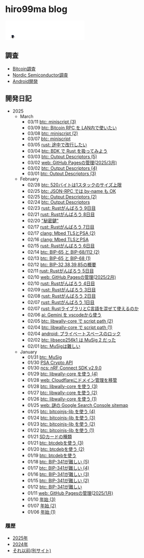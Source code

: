 # hiro99ma blog

<div>
    <img src="assets/images/banner.png" class="center" style="width:50%;">
</div>

## 調査

* [Bitcoin調査](bitcoin/index.md)
* [Nordic Semiconductor調査](nrf/index.md)
* [Android開発](android/index.md)

## 開発日記

* 2025
  * March
    * 03/11 [btc: miniscript (3)](2025/03/20250311-btc.md)
    * 03/09 [btc: Bitcoin RPC を LAN内で使いたい](2025/03/20250309-btc.md)
    * 03/08 [btc: miniscript (2)](2025/03/20250308-btc.md)
    * 03/07 [btc: miniscript](2025/03/20250307-btc.md)
    * 03/05 [rust: 途中で改行したい](2025/03/20250305-rst.md)
    * 03/04 [btc: BDK で Rust を扱ってみよう](2025/03/20250304-btc.md)
    * 03/03 [btc: Output Descriptors (5)](2025/03/20250303-btc.md)
    * 03/02 [web: GitHub Pagesの管理(2025/3月)](2025/03/20250302-web.md)
    * 03/02 [btc: Output Descriptors (4)](2025/03/20250302-btc.md)
    * 03/01 [btc: Output Descriptors (3)](2025/03/20250301-btc.md)
  * February
    * 02/28 [btc: 520バイトは1スタックのサイズ上限](2025/02/20250228-btc.md)
    * 02/25 [btc: JSON-RPC では by-name も OK](2025/02/20250225-btc.md)
    * 02/25 [btc: Output Descriptors (2)](2025/02/20250225-btc2.md)
    * 02/24 [btc: Output Descriptors](2025/02/20250224-btc.md)
    * 02/23 [rust: Rustがんばろう 9日目](2025/02/20250223-rst.md)
    * 02/21 [rust: Rustがんばろう 8日目](2025/02/20250221-rst.md)
    * 02/20 ["秘密鍵"](2025/02/20250220-key.md)
    * 02/17 [rust: Rustがんばろう 7日目](2025/02/20250217-rst.md)
    * 02/17 [clang: Mbed TLSとPSA (2)](2025/02/20250217-c.md)
    * 02/16 [clang: Mbed TLSとPSA](2025/02/20250216-c.md)
    * 02/15 [rust: Rustがんばろう 6日目](2025/02/20250215-rst.md)
    * 02/14 [btc: BIP-65 と BIP-68/112 (2)](2025/02/20250214-btc.md)
    * 02/13 [btc: BIP-65 と BIP-68 (1)](2025/02/20250213-btc.md)
    * 02/12 [btc: BIP-32,38,39,85の概要](2025/02/20250212-btc.md)
    * 02/11 [rust: Rustがんばろう 5日目](2025/02/20250211-rst.md)
    * 02/10 [web: GitHub Pagesの管理(2025/2月)](2025/02/20250210-web.md)
    * 02/10 [rust: Rustがんばろう 4日目](2025/02/20250210-rst.md)
    * 02/09 [rust: Rustがんばろう 3日目](2025/02/20250209-rst.md)
    * 02/08 [rust: Rustがんばろう 2日目](2025/02/20250208-rst.md)
    * 02/07 [rust: Rustがんばろう 1日目](2025/02/20250207-rst.md)
    * 02/07 [rust: RustライブラリとC言語を混ぜて使えるのか](2025/02/20250207-rust.md)
    * 02/06 [ai: Gemini を vscodeから使う](2025/02/20250206-ai.md)
    * 02/05 [btc: libwally-core で script path (2)](2025/02/20250205-btc.md)
    * 02/04 [btc: libwally-core で script path (1)](2025/02/20250204-btc.md)
    * 02/04 [android: プライベートスペースのロック](2025/02/20250204-and.md)
    * 02/02 [btc: libsecp256k1 は MuSig 2 だった](2025/02/20250202-btc.md)
    * 02/01 [btc: MuSigは難しい](2025/02/20250201-btc.md)
  * January
    * 01/31 [btc: MuSig](2025/01/20250131-btc.md)
    * 01/30 [PSA Crypto API](2025/01/20250130-psa.md)
    * 01/30 [ncs: nRF Connect SDK v2.9.0](2025/01/20250130-ncs.md)
    * 01/29 [btc: libwally-core を使う (4)](2025/01/20250129-btc.md)
    * 01/28 [web: Cloudflareにドメイン管理を移管](2025/01/20250128-web.md)
    * 01/28 [btc: libwally-core を使う (3)](2025/01/20250128-btc.md)
    * 01/27 [btc: libwally-core を使う (2)](2025/01/20250127-btc.md)
    * 01/26 [btc: libwally-core を使う (1)](2025/01/20250126-btc.md)
    * 01/25 [web: 謎の Google Search Console sitemap](2025/01/20250125-web.md)
    * 01/25 [btc: bitcoinjs-lib を使う (4)](2025/01/20250125-btc.md)
    * 01/24 [btc: bitcoinjs-lib を使う (3)](2025/01/20250124-btc.md)
    * 01/23 [btc: bitcoinjs-lib を使う (2)](2025/01/20250123-btc.md)
    * 01/22 [btc: bitcoinjs-lib を使う (1)](2025/01/20250122-btc.md)
    * 01/21 [SDカードの種類](2025/01/20250121-sd.md)
    * 01/21 [btc: btcdebを使う (3)](2025/01/20250121-btc.md)
    * 01/20 [btc: btcdebを使う (2)](2025/01/20250120-btc.md)
    * 01/19 [btc: btcdebを使う](2025/01/20250119-btc.md)
    * 01/18 [btc: BIP-341が難しい (5)](2025/01/20250118-btc.md)
    * 01/17 [btc: BIP-341が難しい (4)](2025/01/20250117-btc.md)
    * 01/16 [btc: BIP-341が難しい (3)](2025/01/20250116-btc.md)
    * 01/15 [btc: BIP-341が難しい (2)](2025/01/20250115-btc.md)
    * 01/12 [btc: BIP-341が難しい](2025/01/20250112-btc.md)
    * 01/11 [web: GitHub Pagesの管理(2025/1月)](2025/01/20250111-web.md)
    * 01/10 [年始 (3)](2025/01/20250110-clang.md)
    * 01/07 [年始 (2)](2025/01/20250107-clang.md)
    * 01/06 [年始 (1)](2025/01/20250106-clang.md)

### 履歴

* [2025年](2025/index.md)
* [2024年](2024/index.md)
* [それ以前(別サイト)](https://hiro99ma.blogspot.com/)

